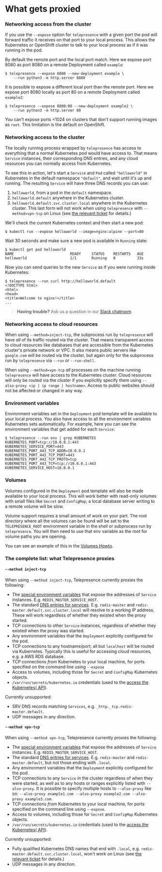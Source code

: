 # What gets proxied

### Networking access from the cluster

If you use the `--expose` option for `telepresence` with a given port the pod will forward traffic it receives on that port to your local process.
This allows the Kubernetes or OpenShift cluster to talk to your local process as if it was running in the pod.

By default the remote port and the local port match.
Here we expose port 8080 as port 8080 on a remote Deployment called `example`:

```console
$ telepresence --expose 8080 --new-deployment example \
    --run python3 -m http.server 8080
```

It is possible to expose a different local port than the remote port.
Here we expose port 8080 locally as port 80 on a remote Deployment called `example2`:

```console
$ telepresence --expose 8080:80 --new-deployment example2 \
    --run python3 -m http.server 80
```

You can't expose ports <1024 on clusters that don't support running images as `root`.
This limitation is the default on OpenShift.

### Networking access to the cluster

The locally running process wrapped by `telepresence` has access to everything that a normal Kubernetes pod would have access to.
That means `Service` instances, their corresponding DNS entries, and any cloud resources you can normally access from Kubernetes.

To see this in action, let's start a `Service` and `Pod` called `"helloworld"` in Kubernetes in the default namespace `"default"`, and wait until it's up and running.
The resulting `Service` will have three DNS records you can use:

1. `helloworld`, from a pod in the `default` namespace.
2. `helloworld.default` anywhere in the Kubernetes cluster.
3. `helloworld.default.svc.cluster.local` anywhere in the Kubernetes cluster.
   This last form will not work when using `telepresence` with `--method=vpn-tcp` on Linux (see [the relevant ticket](https://github.com/telepresenceio/telepresence/issues/161) for details.)

We'll check the current Kubernetes context and then start a new pod:

```console
$ kubectl run --expose helloworld --image=nginx:alpine --port=80
```

Wait 30 seconds and make sure a new pod is available in `Running` state:

```console
$ kubectl get pod helloworld
NAME                          READY     STATUS    RESTARTS   AGE
helloworld                    1/1       Running   0          33s
```

Now you can send queries to the new `Service` as if you were running inside Kubernetes:

```console
$ telepresence --run curl http://helloworld.default
<!DOCTYPE html>
<html>
<head>
<title>Welcome to nginx!</title>
...
```

> **Having trouble?** Ask us a question in our [Slack chatroom](https://a8r.io/slack).

### Networking access to cloud resources

When using `--method=inject-tcp`, the subprocess run by `telepresence` will have *all* of its traffic routed via the cluster.
That means transparent access to cloud resources like databases that are accessible from the Kubernetes cluster's private network or VPC.
It also means public servers like `google.com` will be routed via the cluster, but again only for the subprocess run by `telepresence` via `--run` or `--run-shell`.

When using `--method=vpn-tcp` *all* processes on the machine running `telepresence` will have access to the Kubernetes cluster.
Cloud resources will only be routed via the cluster if you explicitly specify them using `--also-proxy <ip | ip range | hostname>`.
Access to public websites should not be affected or changed in any way.

### Environment variables

Environment variables set in the `Deployment` pod template will be available to your local process.
You also have access to all the environment variables Kubernetes sets automatically.
For example, here you can see the environment variables that get added for each `Service`:

```console
$ telepresence --run env | grep KUBERNETES
KUBERNETES_PORT=tcp://10.0.0.1:443
KUBERNETES_SERVICE_PORT=443
KUBERNETES_PORT_443_TCP_ADDR=10.0.0.1
KUBERNETES_PORT_443_TCP_PORT=443
KUBERNETES_PORT_443_TCP_PROTO=tcp
KUBERNETES_PORT_443_TCP=tcp://10.0.0.1:443
KUBERNETES_SERVICE_HOST=10.0.0.1
```

### Volumes

Volumes configured in the `Deployment` pod template will also be made available to your local process.
This will work better with read-only volumes with small files like `Secret` and `ConfigMap`; a local database server writing to a remote volume will be slow.

Volume support requires a small amount of work on your part.
The root directory where all the volumes can be found will be set to the `TELEPRESENCE_ROOT` environment variable in the shell or subprocess run by `telepresence`.
You will then need to use that env variable as the root for volume paths you are opening.

You can see an example of this in the [Volumes Howto](../../howto/volumes.html).

### The complete list: what Telepresence proxies

#### `--method inject-tcp`

When using `--method inject-tcp`, Telepresence currently proxies the following:

* The [special environment variables](https://kubernetes.io/docs/user-guide/services/#environment-variables) that expose the addresses of `Service` instances.
  E.g. `REDIS_MASTER_SERVICE_HOST`.
* The standard [DNS entries for services](https://kubernetes.io/docs/user-guide/services/#dns).
  E.g. `redis-master` and `redis-master.default.svc.cluster.local` will resolve to a working IP address.
  These will work regardless of whether they existed when the proxy started.
* TCP connections to other `Service` instances, regardless of whether they existed when the proxy was started.
* Any environment variables that the `Deployment` explicitly configured for the pod.
* TCP connections to any hostname/port; all but `localhost` will be routed via Kubernetes.
  Typically this is useful for accessing cloud resources, e.g. a AWS RDS database.
* TCP connections *from* Kubernetes to your local machine, for ports specified on the command line using `--expose`
* Access to volumes, including those for `Secret` and `ConfigMap` Kubernetes objects.
* `/var/run/secrets/kubernetes.io` credentials (used to the [access the Kubernetes( API](https://kubernetes.io/docs/user-guide/accessing-the-cluster/#accessing-the-api-from-a-pod)).

Currently unsupported:

* SRV DNS records matching `Services`, e.g. `_http._tcp.redis-master.default`.
* UDP messages in any direction.

#### `--method vpn-tcp`

When using `--method vpn-tcp`, Telepresence currently proxies the following:

* The [special environment variables](https://kubernetes.io/docs/user-guide/services/#environment-variables) that expose the addresses of `Service` instances.
  E.g. `REDIS_MASTER_SERVICE_HOST`.
* The standard [DNS entries for services](https://kubernetes.io/docs/user-guide/services/#dns).
  E.g. `redis-master` and `redis-master.default`, but not those ending with `.local`.
* Any environment variables that the `Deployment` explicitly configured for the pod.
* TCP connections to any `Service` in the cluster regardless of when they were started, as well as to any hosts or ranges explicitly listed with `--also-proxy`. It is possible to specify multiple hosts to `--also-proxy` like so: `--also-proxy example1.com --also-proxy example2.com --also-proxy example3.com`.
* TCP connections *from* Kubernetes to your local machine, for ports specified on the command line using `--expose`.
* Access to volumes, including those for `Secret` and `ConfigMap` Kubernetes objects.
* `/var/run/secrets/kubernetes.io` credentials (used to the [access the Kubernetes( API](https://kubernetes.io/docs/user-guide/accessing-the-cluster/#accessing-the-api-from-a-pod)).

Currently unsupported:

* Fully qualified Kubernetes DNS names that end with `.local`, e.g. `redis-master.default.svc.cluster.local`, won't work on Linux (see [the relevant ticket](https://github.com/telepresenceio/telepresence/issues/161) for details.)
* UDP messages in any direction.
